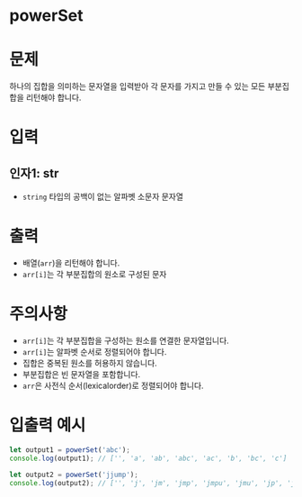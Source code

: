 # powerSet
# 문제
하나의 집합을 의미하는 문자열을 입력받아 각 문자를 가지고 만들 수 있는 모든 부분집합을 리턴해야 합니다.

# 입력
## 인자1: str
- `string` 타입의 공백이 없는 알파벳 소문자 문자열

# 출력
- 배열(`arr`)을 리턴해야 합니다.
- `arr[i]`는 각 부분집합의 원소로 구성된 문자

# 주의사항
- `arr[i]`는 각 부분집합을 구성하는 원소를 연결한 문자열입니다.
- `arr[i]`는 알파벳 순서로 정렬되어야 합니다.
- 집합은 중복된 원소를 허용하지 않습니다.
- 부분집합은 빈 문자열을 포함합니다.
- `arr`은 사전식 순서(lexicalorder)로 정렬되어야 합니다.

# 입출력 예시
```javascript
let output1 = powerSet('abc');
console.log(output1); // ['', 'a', 'ab', 'abc', 'ac', 'b', 'bc', 'c']

let output2 = powerSet('jjump');
console.log(output2); // ['', 'j', 'jm', 'jmp', 'jmpu', 'jmu', 'jp', 'jpu', 'ju', 'm', 'mp', 'mpu', 'mu', 'p', 'pu', 'u']
```
